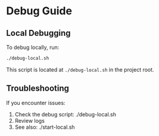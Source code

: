 # Debug Guide

## Local Debugging

To debug locally, run:

```bash
./debug-local.sh
```

This script is located at `./debug-local.sh` in the project root.

## Troubleshooting

If you encounter issues:

1. Check the debug script: ./debug-local.sh
2. Review logs
3. See also: ./start-local.sh
